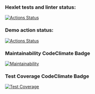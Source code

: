 ### Hexlet tests and linter status:
[![Actions Status](https://github.com/evgeniy-satushev/java-project-71/actions/workflows/hexlet-check.yml/badge.svg)](https://github.com/evgeniy-satushev/java-project-71/actions)
### Demo action status:
[![Actions Status](https://github.com/evgeniy-satushev/java-project-71/actions/workflows/demo-action.yml/badge.svg)](https://github.com/evgeniy-satushev/java-project-71/actions)
### Maintainability CodeClimate Badge
[![Maintainability](https://api.codeclimate.com/v1/badges/fb2c7c03851cd61caa92/maintainability)](https://codeclimate.com/github/evgeniy-satushev/java-project-71/maintainability)
### Test Coverage CodeClimate Badge
[![Test Coverage](https://api.codeclimate.com/v1/badges/fb2c7c03851cd61caa92/test_coverage)](https://codeclimate.com/github/evgeniy-satushev/java-project-71/test_coverage)
